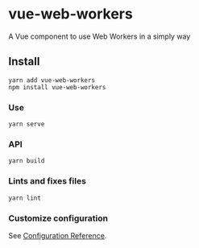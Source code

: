 # vue-web-workers

A Vue component to use Web Workers in a simply way

## Install

```shell
yarn add vue-web-workers
npm install vue-web-workers
```

### Use

```shell
yarn serve
```

### API

```
yarn build
```

### Lints and fixes files

```
yarn lint
```

### Customize configuration

See [Configuration Reference](https://cli.vuejs.org/config/).
